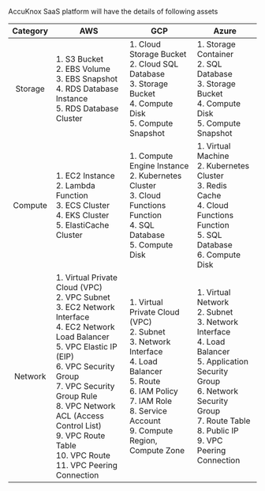 
AccuKnox SaaS platform will have the details of following assets

| Category | AWS | GCP | Azure |
|:--------:|-----|-----|-------|
| Storage | 1. S3 Bucket<br>2. EBS Volume<br>3. EBS Snapshot<br>4. RDS Database Instance<br>5. RDS Database Cluster | 1. Cloud Storage Bucket<br>2. Cloud SQL Database<br>3. Storage Bucket<br>4. Compute Disk<br>5. Compute Snapshot | 1. Storage Container<br>2. SQL Database<br>3. Storage Bucket<br>4. Compute Disk<br>5. Compute Snapshot |
| Compute | 1. EC2 Instance<br>2. Lambda Function<br>3. ECS Cluster<br>4. EKS Cluster<br>5. ElastiCache Cluster | 1. Compute Engine Instance<br>2. Kubernetes Cluster<br>3. Cloud Functions Function<br>4. SQL Database<br>5. Compute Disk | 1. Virtual Machine<br>2. Kubernetes Cluster<br>3. Redis Cache<br>4. Cloud Functions Function<br>5. SQL Database<br>6. Compute Disk |
| Network | 1. Virtual Private Cloud (VPC)<br>2. VPC Subnet<br>3. EC2 Network Interface<br>4. EC2 Network Load Balancer<br>5. VPC Elastic IP (EIP)<br>6. VPC Security Group<br>7. VPC Security Group Rule<br>8. VPC Network ACL (Access Control List)<br>9. VPC Route Table<br>10. VPC Route<br>11. VPC Peering Connection | 1. Virtual Private Cloud (VPC)<br>2. Subnet<br>3. Network Interface<br>4. Load Balancer<br>5. Route<br>6. IAM Policy<br>7. IAM Role<br>8. Service Account<br>9. Compute Region, Compute Zone | 1. Virtual Network<br>2. Subnet<br>3. Network Interface<br>4. Load Balancer<br>5. Application Security Group<br>6. Network Security Group<br>7. Route Table<br>8. Public IP<br>9. VPC Peering Connection |


<!--Made use of https://www.tablesgenerator.com/markdown_tables for generating the table :)-→

- - -
[SCHEDULE DEMO](https://www.accuknox.com/contact-us){ .md-button .md-button--primary }